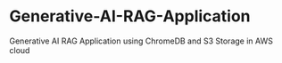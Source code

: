 # Generative-AI-RAG-Application
Generative AI RAG Application using ChromeDB and S3 Storage in AWS cloud

